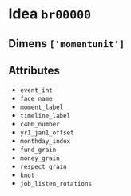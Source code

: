 # Idea `br00000`

## Dimens `['momentunit']`

## Attributes
- `event_int`
- `face_name`
- `moment_label`
- `timeline_label`
- `c400_number`
- `yr1_jan1_offset`
- `monthday_index`
- `fund_grain`
- `money_grain`
- `respect_grain`
- `knot`
- `job_listen_rotations`
